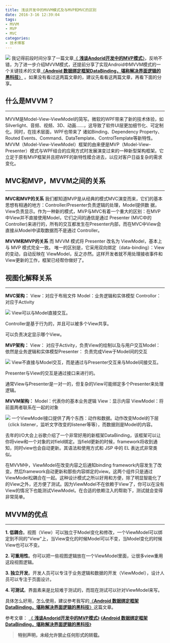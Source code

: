 ```yaml
---
title: 浅谈开发中的MVVM模式及与MVP和MVC的区别
date: 2016-3-16 12:39:04
tags:
- MVVM
- MVP
- MVC
categories: 
- 技术博客
---
```

![](http://7xsgef.com1.z0.glb.clouddn.com/704225-016c6b3ecb16e9dc.png)
我记得前段时间分享了一篇文章[《 **浅谈Andorid开发中的MVP模式**》](http://mp.weixin.qq.com/s?__biz=MjM5NDkxMTgyNw==&mid=404577331&idx=1&sn=e92bf72c490d728470378e4ee1953a80&scene=21#wechat_redirect)，反响不错，为了进一步介绍MVVM模式，还提前分享了实现Android中MVVM模式的一个关键技术的文章[《**Android 数据绑定框架DataBinding，堪称解决界面逻辑的黑科技**》](http://mp.weixin.qq.com/s?__biz=MjM5NDkxMTgyNw==&mid=405212572&idx=1&sn=e2a84186dccc7661e0644feb38d74f8c&scene=21#wechat_redirect) 。如果没有看过这两篇文章的，建议先看看这两篇文章，再看下面的分享。

## 什么是MVVM？
****
MVVM是Model-View-ViewModel的简写。微软的WPF带来了新的技术体验，如Silverlight、音频、视频、3D、动画……，这导致了软件UI层更加细节化、可定制化。同时，在技术层面，WPF也带来了 诸如Binding、Dependency Property、Routed Events、Command、DataTemplate、ControlTemplate等新特性。MVVM（Model-View-ViewModel）框架的由来便是MVP（Model-View-Presenter）模式与WPF结合的应用方式时发展演变过来的一种新型架构框架。它立足于原有MVP框架并且把WPF的新特性糅合进去，以应对客户日益复杂的需求变化。
<!--more-->

## MVC和MVP，MVVM之间的关系
****
**MVC和MVP的关系**
我们都知道MVP是从经典的模式MVC演变而来，它们的基本思想有相通的地方：Controller/Presenter负责逻辑的处理，Model提供数 据，View负责显示。作为一种新的模式，MVP与MVC有着一个重大的区别：在MVP中View并不直接使用Model，它们之间的通信是通过 Presenter (MVC中的Controller)来进行的，所有的交互都发生在Presenter内部，而在MVC中View会直接从Model中读取数据而不是通过 Controller。

**MVVM和MVP的关系**
而 MVVM 模式将 Presenter 改名为 ViewModel，基本上与 MVP 模式完全一致。 唯一的区别是，它采用双向绑定（data-binding）：View的变动，自动反映在 ViewModel，反之亦然。这样开发者就不用处理接收事件和View更新的工作，框架已经帮你做好了。

## 视图化解释关系
****
**MVC架构：**
View：对应于布局文件
Model：业务逻辑和实体模型
Controllor：对应于Activity

![](http://7xsgef.com1.z0.glb.clouddn.com/704225-2cc532b4feb7bb99.png)
View可以与Model直接交互。

Controller是基于行为的，并且可以被多个View共享。

可以负责决定显示哪个View。

**MVP架构：**
View： 对应于Activity，负责View的绘制以及与用户交互Model： 依然是业务逻辑和实体模型Presenter： 负责完成View于Model间的交互

![](http://7xsgef.com1.z0.glb.clouddn.com/704225-54b5b07bbb6fe04d.png)
View不直接与Model交互，而是通过与Presenter交互来与Model间接交互。

Presenter与View的交互是通过接口来进行的。

通常View与Presenter是一对一的，但复杂的View可能绑定多个Presenter来处理逻辑。

**MVVM架构：**
Model：代表你的基本业务逻辑
View：显示内容
ViewModel：将前面两者联系在一起的对象

![](http://7xsgef.com1.z0.glb.clouddn.com/704225-b25cc91dab740fd6.png)
一个ViewModel接口提供了两个东西：动作和数据。动作改变Model的下层（click listener，监听文字改变的listener等等），而数据则是Model的内容。

去年的I/O大会上谷歌介绍了一个非常好用的新框架DataBinding，该框架可以让你将view和一个对象的对field绑定。当field更新的时候，framework将收到通知，同时view也会自动更新。其语法和使用方式和 JSP 中的 EL 表达式非常类似。

在MVVM中，ViewModel在改变内容之后通知binding framework内容发生了改变。然后framework自动更新和那些内容绑定的view。这两个组件只是通过ViewModel松耦合在一起。这种设计模式之所以好用和方便，除了明显智能化了的View之外，还方便了测试。因为ViewModel不在依赖于View了，你可以在没有View的情况下也能测试ViewModel。在合适的依赖注入的帮助下，测试就会变得非常简单。

## MVVM的优点
****
**1. 低耦合**。视图（View）可以独立于Model变化和修改，一个ViewModel可以绑定到不同的"View"上，当View变化的时候Model可以不变，当Model变化的时候View也可以不变。

**2. 可重用性**。你可以把一些视图逻辑放在一个ViewModel里面，让很多view重用这段视图逻辑。

**3. 独立开发**。开发人员可以专注于业务逻辑和数据的开发（ViewModel），设计人员可以专注于页面设计。

**4. 可测试**。界面素来是比较难于测试的，而现在测试可以针对ViewModel来写。

具体怎么好用，怎么使用，建议参考我写的[《**Android 数据绑定框架DataBinding，堪称解决界面逻辑的黑科技**》](http://mp.weixin.qq.com/s?__biz=MjM5NDkxMTgyNw==&mid=405212572&idx=1&sn=e2a84186dccc7661e0644feb38d74f8c&scene=21#wechat_redirect)这篇文章。

参考文章：
[《 **浅谈Andorid开发中的MVP模式**》](http://mp.weixin.qq.com/s?__biz=MjM5NDkxMTgyNw==&mid=404577331&idx=1&sn=e92bf72c490d728470378e4ee1953a80&scene=21#wechat_redirect)
[《**Android 数据绑定框架DataBinding，堪称解决界面逻辑的黑科技**》](http://mp.weixin.qq.com/s?__biz=MjM5NDkxMTgyNw==&mid=405212572&idx=1&sn=e2a84186dccc7661e0644feb38d74f8c&scene=21#wechat_redirect)
> **特别声明，未经允许禁止任何形式的转载。**

